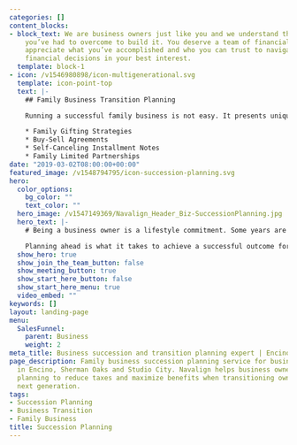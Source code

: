 ```yaml
---
categories: []
content_blocks:
- block_text: We are business owners just like you and we understand the challenges
    you’ve had to overcome to build it. You deserve a team of financial experts who
    appreciate what you’ve accomplished and who you can trust to navigate important
    financial decisions in your best interest.
  template: block-1
- icon: /v1546980898/icon-multigenerational.svg
  template: icon-point-top
  text: |-
    ## Family Business Transition Planning

    Running a successful family business is not easy. It presents unique opportunities and challenges when working with loved ones. Transitioning your business to the next generation can be emotionally burdensome because what is equitable may not always be equal. Having a business transition plan can help you in a variety of ways:

    * Family Gifting Strategies
    * Buy-Sell Agreements
    * Self-Canceling Installment Notes
    * Family Limited Partnerships
date: "2019-03-02T08:00:00+00:00"
featured_image: /v1548794795/icon-succession-planning.svg
hero:
  color_options:
    bg_color: ""
    text_color: ""
  hero_image: /v1547149369/Navalign_Header_Biz-SuccessionPlanning.jpg
  hero_text: |-
    # Being a business owner is a lifestyle commitment. Some years are up, others are down. That’s why it’s critical to plan ahead.

    Planning ahead is what it takes to achieve a successful outcome for the time and capital you invest in your businesses. Whether you wish to transition your business internally or sell to an outside party, we are here to help you manage and coordinate the process, collaborating with your legal, tax, and other trusted advisers.
  show_hero: true
  show_join_the_team_button: false
  show_meeting_button: true
  show_start_here_button: false
  show_start_here_menu: true
  video_embed: ""
keywords: []
layout: landing-page
menu:
  SalesFunnel:
    parent: Business
    weight: 2
meta_title: Business succession and transition planning expert | Encino
page_description: Family business succession planning service for business owners
  in Encino, Sherman Oaks and Studio City. Navalign helps business owners with financial
  planning to reduce taxes and maximize benefits when transitioning ownership to the
  next generation.
tags:
- Succession Planning
- Business Transition
- Family Business
title: Succession Planning
---
```

